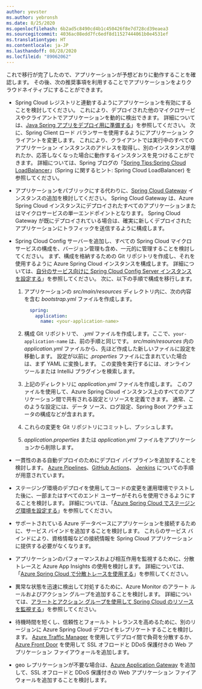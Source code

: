 ```yaml
---
author: yevster
ms.author: yebronsh
ms.date: 8/25/2020
ms.openlocfilehash: 6b2ad5c8490cd4b1c450426f8e7d728cd39eaea3
ms.sourcegitcommit: 4036ac08edd7fc6edf8d11527444061b0e4531ef
ms.translationtype: HT
ms.contentlocale: ja-JP
ms.lasthandoff: 08/28/2020
ms.locfileid: "89062062"
---
```

これで移行が完了したので、アプリケーションが予想どおりに動作することを確認します。 その後、次の推奨事項を利用することでアプリケーションをよりクラウドネイティブにすることができます。

* Spring Cloud レジストリと連動するようにアプリケーションを有効にすることを検討してください。 これにより、デプロイされた他のマイクロサービスやクライアントでアプリケーションを動的に検出できます。 詳細については、[Java Spring アプリをデプロイ用に準備する](/azure/spring-cloud/spring-cloud-tutorial-prepare-app-deployment)」を参照してください。 次に、Spring Client ロード バランサーを使用するようにアプリケーション クライアントを変更します。 これにより、クライアントでは実行中のすべてのアプリケーション インスタンスのアドレスを取得し、別のインスタンスが壊れたか、応答しなくなった場合に動作するインスタンスを見つけることができます。 詳細については、Spring ブログの「[Spring Tips:Spring Cloud LoadBalancer](https://spring.io/blog/2020/03/25/spring-tips-spring-cloud-loadbalancer)」(Spring に関するヒント: Spring Cloud LoadBalancer) を参照してください。

* アプリケーションをパブリックにする代わりに、[Spring Cloud Gateway](https://cloud.spring.io/spring-cloud-static/spring-cloud-gateway/current/reference/html/) インスタンスの追加を検討してください。 Spring Cloud Gateway は、Azure Spring Cloud インスタンスにデプロイされたすべてのアプリケーションまたはマイクロサービスの単一エンドポイントとなります。 Spring Cloud Gateway が既にデプロイされている場合は、確実に新しくデプロイされたアプリケーションにトラフィックを送信するように構成します。

* Spring Cloud Config サーバーを追加し、すべての Spring Cloud マイクロサービスの構成を、バージョン管理も含め、一元的に管理することを検討してください。 まず、構成を格納するための Git リポジトリを作成し、それを使用するように Azure Spring Cloud インスタンスを構成します。 詳細については、[自分のサービス向けに Spring Cloud Config Server インスタンスを設定する](/azure/spring-cloud/spring-cloud-tutorial-config-server)」を参照してください。 次に、以下の手順で構成を移行します。

  1. アプリケーションの *src/main/resources* ディレクトリ内に、次の内容を含む *bootstrap.yml* ファイルを作成します。

        ```yml
          spring:
            application:
              name: <your-application-name>
        ```

  1. 構成 Git リポジトリで、 *<your-application-name>.yml* ファイルを作成します。ここで、`your-application-name` は、前の手順と同じです。 *src/main/resources* 内の *application.yml* ファイルから、先ほど作成した新しいファイルに設定を移動します。 設定が以前に *.properties* ファイルに含まれていた場合は、まず YAML に変換します。 この変換を実行するには、オンライン ツールまたは IntelliJ プラグインを検索します。

  1. 上記のディレクトリに *application.yml* ファイルを作成します。 このファイルを使用して、Azure Spring Cloud インスタンス上のすべてのアプリケーション間で共有される設定とリソースを定義できます。 通常、このような設定には、データ ソース、ログ設定、Spring Boot アクチュエータの構成などが含まれます。

  1. これらの変更を Git リポジトリにコミットし、プッシュします。

  1. *application.properties* または *application.yml* ファイルをアプリケーションから削除します。

* 一貫性のある自動デプロイのためにデプロイ パイプラインを追加することを検討します。 [Azure Pipelines](/azure/spring-cloud/spring-cloud-howto-cicd)、[GitHub Actions](/azure/spring-cloud/spring-cloud-howto-github-actions)、 [Jenkins](/azure/jenkins/tutorial-jenkins-deploy-cli-spring-cloud-service) についての手順が用意されています。

* ステージング環境のデプロイを使用してコードの変更を運用環境でテストした後に、一部またはすべてのエンド ユーザーがそれらを使用できるようにすることを検討します。 詳細については、「[Azure Spring Cloud でステージング環境を設定する](/azure/spring-cloud/spring-cloud-howto-staging-environment)」を参照してください。

* サポートされている Azure データベースにアプリケーションを接続するために、サービス バインドを追加することを検討します。 これらのサービス バインドにより、資格情報などの接続情報を Spring Cloud アプリケーションに提供する必要がなくなります。

* アプリケーションのパフォーマンスおよび相互作用を監視するために、分散トレースと Azure App Insights の使用を検討します。 詳細については、「[Azure Spring Cloud で分散トレースを使用する](/azure/spring-cloud/spring-cloud-tutorial-distributed-tracing)」を参照してください。

* 異常な状態を迅速に検出して対処するために、Azure Monitor のアラート ルールおよびアクション グループを追加することを検討します。 詳細については、[アラートとアクション グループを使用して Spring Cloud のリソースを監視する](/azure/spring-cloud/spring-cloud-tutorial-alerts-action-groups)」を参照してください。

* 待機時間を短くし、信頼性とフォールト トレランスを高めるために、別のリージョンに Azure Spring Cloud デプロイをレプリケートすることを検討します。 [Azure Traffic Manager](/azure/traffic-manager) を使用してデプロイ間で負荷を分散するか、[Azure Front Door](/azure/frontdoor) を使用して SSL オフロードと DDoS 保護付きの Web アプリケーション ファイアウォールを追加します。

* geo レプリケーションが不要な場合は、[Azure Application Gateway](/azure/application-gateway) を追加して、SSL オフロードと DDoS 保護付きの Web アプリケーション ファイアウォールを追加することを検討します。
